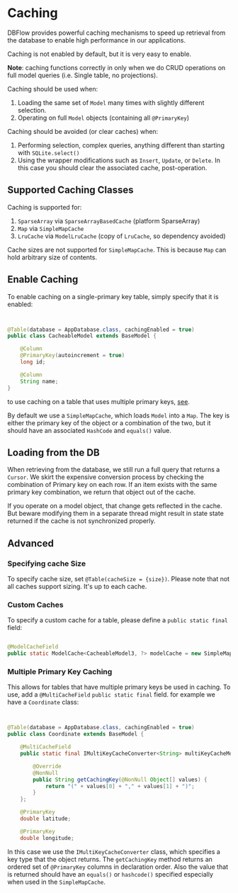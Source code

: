 # Caching

DBFlow provides powerful caching mechanisms to speed up retrieval from the database
to enable high performance in our applications.

Caching is not enabled by default, but it is very easy to enable.

**Note**: caching functions correctly in only when we do CRUD operations on full model queries (i.e. Single table, no projections).

Caching should be used when:
  1. Loading the same set of `Model` many times with slightly different selection.
  2. Operating on full `Model` objects (containing all `@PrimaryKey`)

Caching should be avoided (or clear caches) when:
  1. Performing selection, complex queries, anything different than starting with `SQLite.select()`
  2. Using the wrapper modifications such as `Insert`, `Update`, or `Delete`. In this case you should clear the associated cache, post-operation.

## Supported Caching Classes

Caching is supported for:
  1. `SparseArray` via `SparseArrayBasedCache` (platform SparseArray)
  2. `Map` via `SimpleMapCache`
  3. `LruCache` via `ModelLruCache` (copy of `LruCache`, so dependency avoided)

Cache sizes are not supported for `SimpleMapCache`. This is because `Map` can hold
arbitrary size of contents.

## Enable Caching

To enable caching on a single-primary key table, simply specify that it is enabled:

```java


@Table(database = AppDatabase.class, cachingEnabled = true)
public class CacheableModel extends BaseModel {

    @Column
    @PrimaryKey(autoincrement = true)
    long id;

    @Column
    String name;
}

```

to use caching on a table that uses multiple primary keys, [see](/usage2/Caching.md#multiple-primary-key-caching).

By default we use a `SimpleMapCache`, which loads `Model` into a `Map`. The key is
either the primary key of the object or a combination of the two, but it should have
an associated `HashCode` and `equals()` value.

## Loading from the DB

When retrieving from the database, we still run a full query that returns a `Cursor`.
We skirt the expensive conversion process by checking the combination of Primary key on each row.
If an item exists with the same primary key combination, we return that object out of the cache.

If you operate on a model object, that change gets reflected in the cache. But beware
modifying them in a separate thread might result in state state returned if the cache is not synchronized
properly.

## Advanced

### Specifying cache Size

To specify cache size, set `@Table(cacheSize = {size})`. Please note that not all
caches support sizing. It's up to each cache.  

### Custom Caches

To specify a custom cache for a table, please define a `public static final` field:

```java

@ModelCacheField
public static ModelCache<CacheableModel3, ?> modelCache = new SimpleMapCache<>(); // replace with any cache you want.

```

### Multiple Primary Key Caching

This allows for tables that have multiple primary keys be used in caching. To use,
add a `@MultiCacheField` `public static final` field.
for example we have a `Coordinate` class:


```java


@Table(database = AppDatabase.class, cachingEnabled = true)
public class Coordinate extends BaseModel {

    @MultiCacheField
    public static final IMultiKeyCacheConverter<String> multiKeyCacheModel = new IMultiKeyCacheConverter<String>() {

        @Override
        @NonNull
        public String getCachingKey(@NonNull Object[] values) {
            return "(" + values[0] + "," + values[1] + ")";
        }
    };

    @PrimaryKey
    double latitude;

    @PrimaryKey
    double longitude;


```

In this case we use the `IMultiKeyCacheConverter` class, which specifies a key type
that the object returns. The `getCachingKey` method returns an ordered set of `@PrimaryKey`
columns in declaration order. Also the value that is returned should have an `equals()` or `hashcode()` specified
especially when used in the `SimpleMapCache`.
